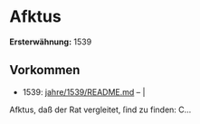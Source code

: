 # Afktus

**Ersterwähnung:** 1539

## Vorkommen
- 1539: [jahre/1539/README.md](../jahre/1539/README.md) – |

Afktus, daß der Rat vergleitet, ſind zu finden: C...
